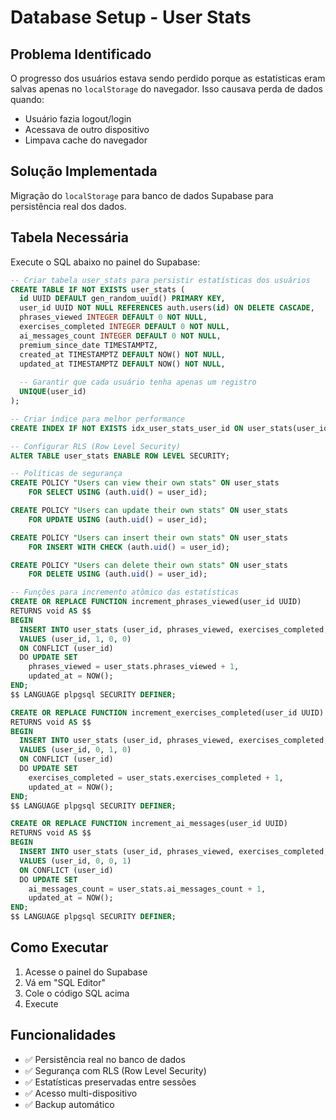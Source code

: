 # Database Setup - User Stats

## Problema Identificado
O progresso dos usuários estava sendo perdido porque as estatísticas eram salvas apenas no `localStorage` do navegador. Isso causava perda de dados quando:
- Usuário fazia logout/login
- Acessava de outro dispositivo
- Limpava cache do navegador

## Solução Implementada
Migração do `localStorage` para banco de dados Supabase para persistência real dos dados.

## Tabela Necessária
Execute o SQL abaixo no painel do Supabase:

```sql
-- Criar tabela user_stats para persistir estatísticas dos usuários
CREATE TABLE IF NOT EXISTS user_stats (
  id UUID DEFAULT gen_random_uuid() PRIMARY KEY,
  user_id UUID NOT NULL REFERENCES auth.users(id) ON DELETE CASCADE,
  phrases_viewed INTEGER DEFAULT 0 NOT NULL,
  exercises_completed INTEGER DEFAULT 0 NOT NULL,
  ai_messages_count INTEGER DEFAULT 0 NOT NULL,
  premium_since_date TIMESTAMPTZ,
  created_at TIMESTAMPTZ DEFAULT NOW() NOT NULL,
  updated_at TIMESTAMPTZ DEFAULT NOW() NOT NULL,
  
  -- Garantir que cada usuário tenha apenas um registro
  UNIQUE(user_id)
);

-- Criar índice para melhor performance
CREATE INDEX IF NOT EXISTS idx_user_stats_user_id ON user_stats(user_id);

-- Configurar RLS (Row Level Security)
ALTER TABLE user_stats ENABLE ROW LEVEL SECURITY;

-- Políticas de segurança
CREATE POLICY "Users can view their own stats" ON user_stats
    FOR SELECT USING (auth.uid() = user_id);

CREATE POLICY "Users can update their own stats" ON user_stats
    FOR UPDATE USING (auth.uid() = user_id);

CREATE POLICY "Users can insert their own stats" ON user_stats
    FOR INSERT WITH CHECK (auth.uid() = user_id);

CREATE POLICY "Users can delete their own stats" ON user_stats
    FOR DELETE USING (auth.uid() = user_id);

-- Funções para incremento atômico das estatísticas
CREATE OR REPLACE FUNCTION increment_phrases_viewed(user_id UUID)
RETURNS void AS $$
BEGIN
  INSERT INTO user_stats (user_id, phrases_viewed, exercises_completed, ai_messages_count)
  VALUES (user_id, 1, 0, 0)
  ON CONFLICT (user_id)
  DO UPDATE SET 
    phrases_viewed = user_stats.phrases_viewed + 1,
    updated_at = NOW();
END;
$$ LANGUAGE plpgsql SECURITY DEFINER;

CREATE OR REPLACE FUNCTION increment_exercises_completed(user_id UUID)
RETURNS void AS $$
BEGIN
  INSERT INTO user_stats (user_id, phrases_viewed, exercises_completed, ai_messages_count)
  VALUES (user_id, 0, 1, 0)
  ON CONFLICT (user_id)
  DO UPDATE SET 
    exercises_completed = user_stats.exercises_completed + 1,
    updated_at = NOW();
END;
$$ LANGUAGE plpgsql SECURITY DEFINER;

CREATE OR REPLACE FUNCTION increment_ai_messages(user_id UUID)
RETURNS void AS $$
BEGIN
  INSERT INTO user_stats (user_id, phrases_viewed, exercises_completed, ai_messages_count)
  VALUES (user_id, 0, 0, 1)
  ON CONFLICT (user_id)
  DO UPDATE SET 
    ai_messages_count = user_stats.ai_messages_count + 1,
    updated_at = NOW();
END;
$$ LANGUAGE plpgsql SECURITY DEFINER;
```

## Como Executar
1. Acesse o painel do Supabase
2. Vá em "SQL Editor"
3. Cole o código SQL acima
4. Execute

## Funcionalidades
- ✅ Persistência real no banco de dados
- ✅ Segurança com RLS (Row Level Security)
- ✅ Estatísticas preservadas entre sessões
- ✅ Acesso multi-dispositivo
- ✅ Backup automático